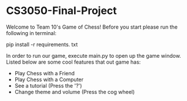 # CS3050-Final-Project

Welcome to Team 10's Game of Chess! Before you start please run the following in terminal:

pip install -r requirements. txt

In order to run our game, execute main.py to open up the game window. Listed below are some cool features that out game has:
- Play Chess with a Friend
- Play Chess with a Computer
- See a tutorial (Press the '?')
- Change theme and volume (Press the cog wheel)
